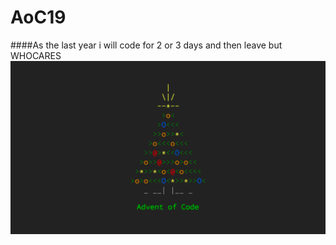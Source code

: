 # AoC19
####As the last year i will code for 2 or 3 days and then leave but WHOCARES
![](img/first-time-participating-in-advent-of-code.png)
